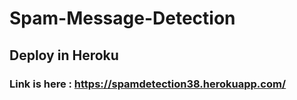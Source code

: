 # Spam-Message-Detection

## Deploy in Heroku

### Link is here : https://spamdetection38.herokuapp.com/
